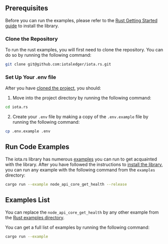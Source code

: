 ## Prerequisites

Before you can run the examples, please refer to the [Rust Getting Started guide](./../getting_started/rust) to install
the library.

### Clone the Repository

To run the rust examples, you will first need to clone the repository.  You can do so by running the following command:

```bash
git clone git@github.com:iotaledger/iota.rs.git
```

### Set Up Your .env file

After you have [cloned the project](#clone-the-repository), you should:

1. Move into the project directory by running the following command:

```bash
cd iota.rs
```

2. Create your `.env` file by making a copy of the `.env.example` file by running the following command:

```bash
cp .env.example .env
```

## Run Code Examples

The iota.rs library has numerous [examples](https://github.com/iotaledger/iota.rs/tree/develop/examples)
you can run to get acquainted with the library.  After you have followed the instructions to
[install the library](./../getting_started/rust#install-the-library), you can run any example with the following
command from the `examples` directory:

```bash
cargo run --example node_api_core_get_health --release
```

## Examples List

You can replace the `node_api_core_get_health` by any other example from the [Rust examples directory](https://github.com/iotaledger/iota.rs/tree/dev/examples).

You can get a full list of examples by running the following command:

```bash
cargo run --example
```
